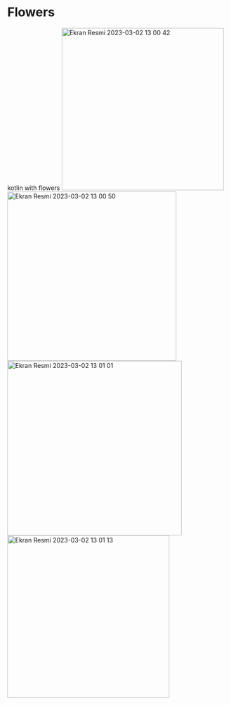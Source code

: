 # Flowers
kotlin with flowers
<img width="369" alt="Ekran Resmi 2023-03-02 13 00 42" src="https://user-images.githubusercontent.com/100762938/222396135-0f71aeff-b010-4e7a-9a9a-114e51188706.png">
<img width="385" alt="Ekran Resmi 2023-03-02 13 00 50" src="https://user-images.githubusercontent.com/100762938/222396170-ee52c404-9708-4e2f-af0a-31224dce4b7b.png">
<img width="397" alt="Ekran Resmi 2023-03-02 13 01 01" src="https://user-images.githubusercontent.com/100762938/222396190-72680ca5-80ff-4854-a060-ef3d955f1e9a.png">
<img width="369" alt="Ekran Resmi 2023-03-02 13 01 13" src="https://user-images.githubusercontent.com/100762938/222396210-1c45a431-007b-4414-9d14-37e2941ed7e9.png">
